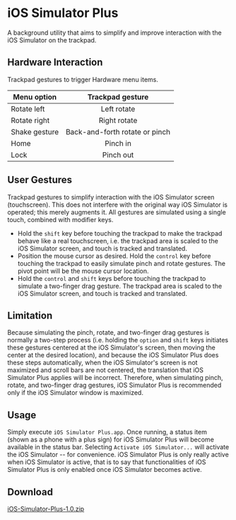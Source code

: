 iOS Simulator Plus
==================

A background utility that aims to simplify and improve interaction with the iOS Simulator on the trackpad.

Hardware Interaction
--------------------

Trackpad gestures to trigger Hardware menu items.

| Menu option    | Trackpad gesture                |
| -------------- | :-----------------------------: |
| Rotate left    | Left rotate                     |
| Rotate right   | Right rotate                    |
| Shake gesture  | Back-and-forth rotate or pinch  |
| Home           | Pinch in                        |
| Lock           | Pinch out                       |

User Gestures
-------------

Trackpad gestures to simplify interaction with the iOS Simulator screen (touchscreen). This does not interfere with the original way iOS Simulator is operated; this merely augments it. All gestures are simulated using a single touch, combined with modifier keys.

+ Hold the `shift` key before touching the trackpad to make the trackpad behave like a real touchscreen, i.e. the trackpad area is scaled to the iOS Simulator screen, and touch is tracked and translated.
+ Position the mouse cursor as desired. Hold the `control` key before touching the trackpad to easily simulate pinch and rotate gestures. The pivot point will be the mouse cursor location.
+ Hold the `control` and `shift` keys before touching the trackpad to simulate a two-finger drag gesture. The trackpad area is scaled to the iOS Simulator screen, and touch is tracked and translated.

Limitation
----------

Because simulating the pinch, rotate, and two-finger drag gestures is normally a two-step process (i.e. holding the `option` and `shift` keys initiates these gestures centered at the iOS Simulator's screen, then moving the center at the desired location), and because the iOS Simulator Plus does these steps automatically, when the iOS Simulator's screen is not maximized and scroll bars are not centered, the translation that iOS Simulator Plus applies will be incorrect. Therefore, when simulating pinch, rotate, and two-finger drag gestures, iOS Simulator Plus is recommended only if the iOS Simulator window is maximized.

Usage
-----

Simply execute `iOS Simulator Plus.app`. Once running, a status item (shown as a phone with a plus sign) for iOS Simulator Plus will become available in the status bar. Selecting `Activate iOS Simulator...` will activate the iOS Simulator -- for convenience. iOS Simulator Plus is only really active when iOS Simulator is active, that is to say that functionalities of iOS Simulator Plus is only enabled once iOS Simulator becomes active.

Download
--------

[iOS-Simulator-Plus-1.0.zip](http://n3rd4n1.github.io/bin/iOS-Simulator-Plus-1.0.zip)
